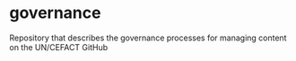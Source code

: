 # governance
Repository that describes the governance processes for managing content on the UN/CEFACT GitHub
